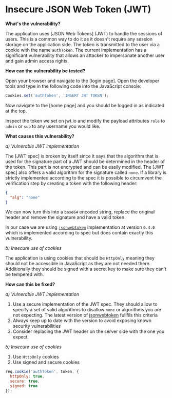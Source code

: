 # Insecure JSON Web Token (JWT)

__What's the vulnerability?__

The application uses [JSON Web Tokens] (JWT) to handle the sessions of users. This is a common way to do it as it doesn't require any session storage on the application side. The token is transmitted to the user via a cookie with the name `authToken`. The current implementation has a significant vulnerability that allows an attacker to impersonate another user and gain admin access rights.

__How can the vulnerability be tested?__

Open your browser and navigate to the [login page]. Open the developer tools and type in the following code into the JavaScript console:

```js
Cookies.set('authToken', 'INSERT JWT TOKEN');
```

Now navigate to the [home page] and you should be logged in as indicated at the top. 

Inspect the token we set on jwt.io and modify the payload attributes `role` to `admin` or `sub` to any username you would like.

__What causes this vulnerability?__

_a) Vulnerable JWT implementation_

The [JWT spec] is broken by itself since it says that the algorithm that is used for the signature part of a JWT should be determined in the header of the token. This part is not encrypted and can be easily modified. The [JWT spec] also offers a valid algorithm for the signature called `none`. If a library is strictly implemented according to the spec it is possible to circumvent the verification step by creating a token with the following header:

```json
{
  "alg": "none"
}
```

We can now turn this into a `base64` encoded string, replace the original header and remove the signature and have a valid token.

In our case we are using [`jsonwebtoken`](npm.im/jsonwebtoken) implementation at version `0.4.0` which is implemented according to spec but does contain exactly this vulnerability.

_b) Insecure use of cookies_

The application is using cookies that should be `HttpOnly` meaning they should not be accessible in JavaScript as they are not needed there. Additionally they should be signed with a secret key to make sure they can't be tempered with.

__How can this be fixed?__

_a) Vulnerable JWT implementation_

1. Use a secure implementation of the JWT spec. They should allow to specify a set of valid algorithms to disallow `none` or algorithms you are not expecting. The latest version of [jsonwebtoken](https://npm.im/jsonwebtoken) fullfils this criteria
2. Always keep up to date with the version to avoid exposing known security vulnerabilities
3. Consider replacing the JWT header on the server side with the one you expect. 

_b) Insecure use of cookies_

1. Use `HttpOnly` cookies
2. Use signed and secure cookies

```js
req.cookie('authToken', token, { 
  httpOnly: true,
  secure: true,
  signed: true
});
```